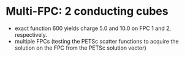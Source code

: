 # Multi-FPC: 2 conducting cubes
- exact function 600 yields charge 5.0 and 10.0 on FPC 1 and 2, respectively.
- multiple FPCs (testing the PETSc scatter functions to acquire the solution on the FPC from the PETSc solution vector)
